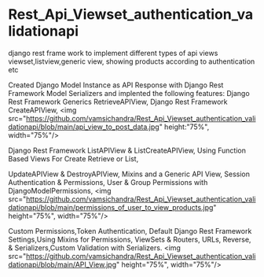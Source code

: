 # Rest_Api_Viewset_authentication_validationapi
django rest frame work to implement different types of api views viewset,listview,generic view, showing products according to authentication etc

Created Django Model Instance as API Response with Django Rest Framework Model Serializers and implented the following features:
Django Rest Framework Generics RetrieveAPIView, Django Rest Framework CreateAPIView,
<img src="https://github.com/vamsichandra/Rest_Api_Viewset_authentication_validationapi/blob/main/api_view_to_post_data.jpg" height:"75%", width="75%"/>

Django Rest Framework ListAPIView & ListCreateAPIView, Using Function Based Views For Create Retrieve or List, 

UpdateAPIView & DestroyAPIView, Mixins and a Generic API View,
Session Authentication & Permissions, User & Group Permissions with DjangoModelPermissions,
<img src="https://github.com/vamsichandra/Rest_Api_Viewset_authentication_validationapi/blob/main/permissions_of_user_to_view_products.jpg" height="75%", width="75%"/>

Custom Permissions,Token Authentication,
Default Django Rest Framework Settings,Using Mixins for Permissions,
ViewSets & Routers, URLs, Reverse, & Serializers,Custom Validation with Serializers.
<img src="https://github.com/vamsichandra/Rest_Api_Viewset_authentication_validationapi/blob/main/API_View.jpg" height="75%", width="75%"/>

